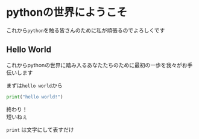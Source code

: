 # pythonの世界にようこそ

これから`python`を触る皆さんのために私が頑張るのでよろしくです

## Hello World

これからpythonの世界に踏み入るあなたたちのために最初の一歩を我々がお手伝いします

まずは`hello world`から

```python
print("hello world!")
```

終わり！  
短いねぇ

`print` は文字にして表すだけ
